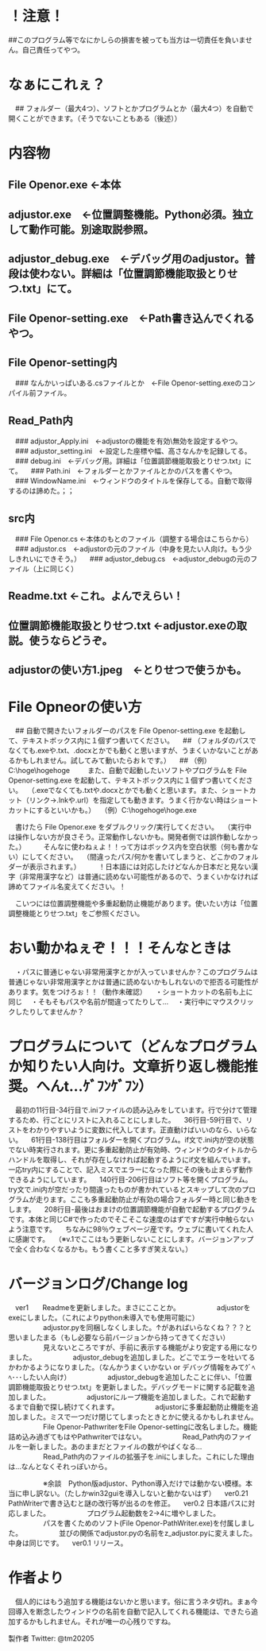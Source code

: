 # ！注意！
##このプログラム等でなにかしらの損害を被っても当方は一切責任を負いません。自己責任ってやつ。


# なぁにこれぇ？
　## フォルダー（最大4つ）、ソフトとかプログラムとか（最大4つ）を自動で開くことができます。（そうでないこともある（後述））


# 内容物
## File Openor.exe ←本体
## adjustor.exe　←位置調整機能。Python必須。独立して動作可能。別途取説参照。
## adjustor_debug.exe　←デバッグ用のadjustor。普段は使わない。詳細は「位置調節機能取扱とりせつ.txt」にて。
## File Openor-setting.exe　←Path書き込んでくれるやつ。

## File Openor-setting内
　### なんかいっぱいある.csファイルとか　←File Openor-setting.exeのコンパイル前ファイル。

## Read_Path内
　### adjustor_Apply.ini　←adjustorの機能を有効\無効を設定するやつ。
　### adjustor_setting.ini　←設定した座標や幅、高さなんかを記録してる。
　### debug.ini　←デバッグ用。詳細は「位置調節機能取扱とりせつ.txt」にて。
　### Path.ini　←フォルダーとかファイルとかのパスを書くやつ。
　### WindowName.ini　←ウィンドウのタイトルを保存してる。自動で取得するのは諦めた。；；

## src内
　### File Openor.cs ←本体のもとのファイル（調整する場合はこちらから）
　### adjustor.cs　←adjustorの元のファイル（中身を見たい人向け。もう少しきれいにできそう。）
　### adjustor_debug.cs　←adjustor_debugの元のファイル（上に同じく）
　
## Readme.txt ←これ。よんでえらい！
## 位置調節機能取扱とりせつ.txt ←adjustor.exeの取説。使うならどうぞ。
## adjustorの使い方1.jpeg　←とりせつで使うかも。


# File Opneorの使い方
　## 自動で開きたいフォルダーのパスを File Openor-setting.exe を起動して、テキストボックス内に１個ずつ書いてください。
　## （フォルダのパスでなくても.exeや.txt、.docxとかでも動くと思いますが、うまくいかないことがあるかもしれません。試してみて動いたらおｋです。）
　## （例）C:\hoge\hogehoge
　
　また、自動で起動したいソフトやプログラムを File Openor-setting.exe を起動して、テキストボックス内に１個ずつ書いてください。
　（.exeでなくても.txtや.docxとかでも動くと思います。また、ショートカット（リンク→.lnkや.url）を指定しても動きます。うまく行かない時はショートカットにするといいかも。）
　（例）C:\hogehoge\hoge.exe

　書けたら File Openor.exe をダブルクリック/実行してください。
　（実行中は操作しない方が良さそう。正常動作しないかも。開発者側では誤作動しなかった。）
　
　そんなに使わねぇよ！！って方はボックス内を空白状態（何も書かない）にしてください。
　（間違ったパス/何かを書いてしまうと、どこかのフォルダーが表示されます。）
　
　！日本語には対応したけどなんか日本だと見ない漢字（非常用漢字など）は普通に読めない可能性があるので、うまくいかなければ諦めてファイル名変えてください。！

　こいつには位置調整機能や多重起動防止機能があります。使いたい方は「位置調整機能とりせつ.txt」をご参照ください。


# おい動かねぇぞ！！！そんなときは
　・パスに普通じゃない非常用漢字とかが入っていませんか？このプログラムは普通じゃない非常用漢字とかは普通に読めないかもしれないので拒否る可能性があります。気をつけろぉ！！（動作未確認）
　・ショートカットの名前も上に同じ
　・そもそもパスや名前が間違ってたりして...
　・実行中にマウスクリックしたりしてませんか？


# プログラムについて（どんなプログラムか知りたい人向け。文章折り返し機能推奨。へんt...ｹﾞﾌﾝｹﾞﾌﾝ）
　最初の11行目-34行目で.iniファイルの読み込みをしています。行で分けて管理するため、行ごとにリストに入れることにしました。
　36行目-59行目で、リストをわかりやすいように変数に代入してます。正直動けばいいのなら、いらない。
　61行目-138行目はフォルダーを開くプログラム。if文で.ini内が空の状態でない時実行されます。更に多重起動防止が有効時、ウィンドウのタイトルからハンドルを取得し、それが存在しなければ起動するようにif文を組んでいます。一応try内にすることで、記入ミスでエラーになった際にその後も止まらず動作できるようにしています。
　140行目-206行目はソフト等を開くプログラム。try文で.ini内が空だったり間違ったものが書かれているとスキップして次のプログラムが走ります。ここも多重起動防止が有効の場合フォルダー時と同じ動きをします。
　208行目-最後はおまけの位置調節機能が自動で起動するプログラムです。本体と同じC#で作ったのでそこそこな速度のはずですが実行中触らないよう注意です。
　ちなみに98％ウェブページ産です。ウェブに書いてくれた人に感謝です。
　（※v.1でここはもう更新しないことにします。バージョンアップで全く合わなくなるかも。もう書くこと多すぎ笑えない。）


# バージョンログ/Change log
　ver1　　Readmeを更新しました。まさにこことか。
　　　　　adjustorをexeにしました。（これによりpython未導入でも使用可能に）
　　　　　adjustor.pyを同梱しなくしました。↑があればいらなくね？？？と思いましたまる（もし必要なら前バージョンから持ってきてください）
　　　　　見えないところですが、手前に表示する機能がより安定する用になりました。
　　　　　adjustor_debugを追加しました。どこでエラーを吐いてるかわかるようになりました。（なんかうまくいかない or デバッグ情報をみてｸﾞﾍﾍ･･･したい人向け）
　　　　　adjustor_debugを追加したことに伴い、「位置調節機能取扱とりせつ.txt」を更新しました。デバッグモードに関する記載を追加しました。
　　　　　adjustorにループ機能を追加しました。これで起動するまで自動で探し続けてくれます。
　　　　　adjustorに多重起動防止機能を追加しました。ミスで一つだけ閉じてしまったときとかに使えるかもしれません。
　　　　　File Openor-PathwriterをFile Openor-settingに改名しました。機能詰め込み過ぎてもはやPathwriterではない。
　　　　　Read_Path内のファイルを一新しました。あのままだとファイルの数がやばくなる…
　　　　　Read_Path内のファイルの拡張子を.iniにしました。これにした理由は…なんとなくそれっぽいから。

　　　　　※余談　Python版adjustor、Python導入だけでは動かない模様。本当に申し訳ない。（たしかwin32guiを導入しないと動かないはず）
　ver0.21 PathWriterで書き込むと謎の改行等が出るのを修正。
　ver0.2 日本語パスに対応しました。
　　　　　プログラム起動数を2→4に増やしました。
　　　　　パスを書くためのソフト(File Openor-PathWriter.exe)を付属しました。
　　　　　並びの関係でadjustor.pyの名前をz_adjustor.pyに変えました。中身は同じです。
　ver0.1 リリース。


# 作者より
　個人的にはもう追加する機能はないかと思います。俗に言うネタ切れ。まぁ今回導入を断念したウィンドウの名前を自動で記入してくれる機能は、できたら追加するかもしれません。それが唯一の心残りですね。


製作者 Twitter: @tm20205
